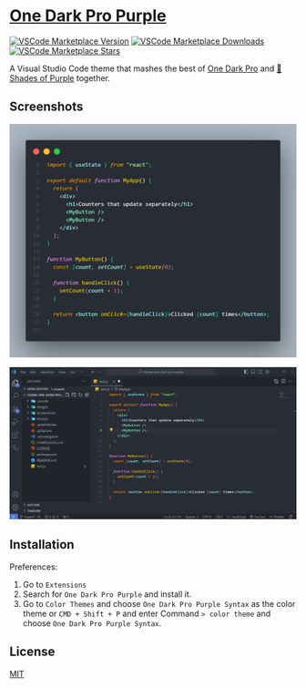 # [One Dark Pro Purple](https://marketplace.visualstudio.com/items?itemName=yaoyuanzhang.theme-one-dark-pro-purple)

[![VSCode Marketplace Version](https://img.shields.io/visual-studio-marketplace/v/yaoyuanzhang.theme-one-dark-pro-purple)](https://marketplace.visualstudio.com/items?itemName=yaoyuanzhang.theme-one-dark-pro-purple)
[![VSCode Marketplace Downloads](https://img.shields.io/visual-studio-marketplace/i/yaoyuanzhang.theme-one-dark-pro-purple)](https://marketplace.visualstudio.com/items?itemName=yaoyuanzhang.theme-one-dark-pro-purple)
[![VSCode Marketplace Stars](https://img.shields.io/visual-studio-marketplace/r/yaoyuanzhang.theme-one-dark-pro-purple)](https://marketplace.visualstudio.com/items?itemName=yaoyuanzhang.theme-one-dark-pro-purple)

A Visual Studio Code theme that mashes the best of [One Dark Pro](https://marketplace.visualstudio.com/items?itemName=zhuangtongfa.Material-theme) and [🦄 Shades of Purple](https://marketplace.visualstudio.com/items?itemName=ahmadawais.shades-of-purple) together.

## Screenshots

![ScreenShot](./Screenshots/theme-code.png)

![ScreenShot](./Screenshots/theme-screenshot.png)

## Installation

Preferences:

1. Go to `Extensions`
2. Search for `One Dark Pro Purple` and install it.
3. Go to `Color Themes` and choose `One Dark Pro Purple Syntax` as the color theme or `CMD + Shift + P` and enter Command `> color theme` and choose `One Dark Pro Purple Syntax`.

## License

[MIT](https://github.com/yyz945947732/vscode-theme-one-dark-pro-purple/blob/master/LICENSE)
